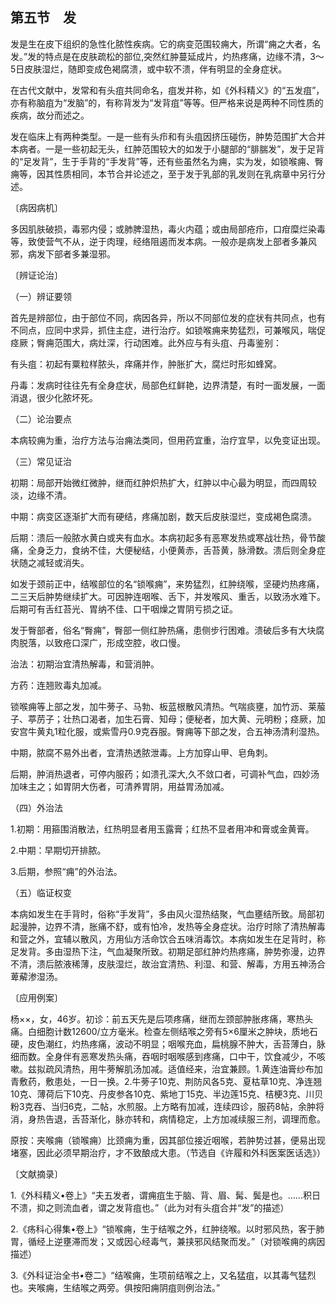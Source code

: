 ## 第五节　发

发是生在皮下组织的急性化脓性疾病。它的病变范围较痈大，所谓“痈之大者，名发。”发的特点是在皮肤疏松的部位,突然红肿蔓延成片，灼热疼痛，边缘不清，3〜5日皮肤湿烂，随即变成色褐腐溃，或中软不溃，伴有明显的全身症状。

在古代文献中，发常和有头疽共同命名，疽发并称，如《外科精义》的“五发疽”，亦有称脑疽为“发脑”的，有称背发为“发背疽”等等。但严格来说是两种不同性质的疾病，故分而述之。

发在临床上有两种类型。一是一些有头疖和有头疽因挤压碰伤，肿势范围扩大合并本病者。一是一些初起无头，红肿范围较大的如发于小腿部的“腓腨发”，发于足背的“足发背”，生于手背的“手发背”等，还有些虽然名为痈，实为发，如锁喉痈、臀痈等，因其性质相同，本节合并论述之，至于发于乳部的乳发则在乳病章中另行分述。

〔病因病机〕

多因肌肤破损，毒邪内侵；或肺脾湿热，毒火内蕴；或由局部疮疖，口疳糜烂染毒等，致使营气不从，逆于肉理，经络阻遏而发本病。一般亦是病发上部者多兼风邪，病发下部者多兼湿邪。

〔辨证论治〕

（一）辨证要领

首先是辨部位，由于部位不同，病因各异，所以不同部位发的症状有共同点，也有不同点，应同中求异，抓住主症，进行治疗。如锁喉痈来势猛烈，可兼喉风，喘促痉厥；臀痈范围大，病灶深，行动困难。此外应与有头疽、丹毒鉴别：

有头疽：初起有粟粒样脓头，痒痛并作，肿胀扩大，腐烂时形如蜂窝。

丹毒：发病时往往先有全身症状，局部色红鲜艳，边界清楚，有时一面发展，一面消退，很少化脓坏死。

（二）论治要点

本病较痈为重，治疗方法与治痈法类同，但用药宜重，治疗宜早，以免变证出现。

（三）常见证治

初期：局部开始微红微肿，继而红肿炽热扩大，红肿以中心最为明显，而四周较淡，边缘不清。

中期：病变区逐渐扩大而有硬结，疼痛加剧，数天后皮肤湿烂，变成褐色腐溃。

后期：溃后一般脓水黄白或夹有血水。本病初起多有恶寒发热或寒战壮热，骨节酸痛，全身乏力，食纳不佳，大便秘结，小便黄赤，舌苔黄，脉滑数。溃后则全身症状随之减轻或消失。

如发于颈前正中，结喉部位的名“锁喉痈”，来势猛烈，红肿绕喉，坚硬灼热疼痛，二三天后肿势继续扩大。可因肿连咽喉、舌下，并发喉风、重舌，以致汤水难下。后期可有舌红苔光、胃纳不佳、口干咽燥之胃阴亏损之证。

发于臀部者，俗名“臀痈”，臀部一侧红肿热痛，患侧步行困难。溃破后多有大块腐肉脱落，以致疮口深广，形成空腔，收口慢。

治法：初期治宜清热解毒，和营消肿。

方药：连翘败毒丸加减。

锁喉痈等上部之发，加牛蒡子、马勃、板蓝根散风清热。气喘痰壅，加竹沥、莱菔子、葶苈子；壮热口渴者，加生石膏、知母；便秘者，加大黄、元明粉；痉厥，加安宫牛黄丸1粒化服，或紫雪丹0.9克吞服。臀痈等下部之发，合五神汤清利湿热。

中期，脓腐不易外出者，宜清热透脓泄毒。上方加穿山甲、皂角刺。

后期，肿消热退者，可停内服药；如溃孔深大,久不敛口者，可调补气血，四妙汤加味主之；如胃阴大伤者，可清养胃阴，用益胃汤加减。

（四）外治法

1.初期：用箍围消散法，红热明显者用玉露膏；红热不显者用冲和膏或金黄膏。

2.中期：早期切开排脓。

3.后期，参照“痈”的外治法。

（五）临证权变

本病如发生在手背时，俗称“手发背”，多由风火湿热结聚，气血壅结所致。局部初起漫肿，边界不清，胀痛不舒，或有怕冷，发热等全身症状。治疗时除了清热解毒和营之外，宜辅以散风，方用仙方活命饮合五味消毒饮。本病如发生在足背时，称足发背。多由湿热下注，气血凝聚所致。初期足部红肿灼热疼痛，肿势弥漫，边界不清，溃后脓液稀薄，皮肤湿烂，故治宜清热、利湿、和营、解毒，方用五神汤合萆薢渗湿汤。

〔应用例案〕

杨××，女，46岁。初诊：前五天先是后项疼痛，继而左颈部肿胀疼痛，寒热头痛。白细胞计数12600/立方毫米。检查左侧结喉之旁有5×6厘米之肿块，质地石硬，皮色潮红，灼热疼痛，波动不明显；咽喉充血，扁桃腺不肿大，舌苔薄白，脉细而数。全身伴有恶寒发热头痛，吞咽时咽喉感到疼痛，口中干，饮食减少，不咳嗽。兹拟疏风清热，用牛蒡解肌汤加减。适值经来，治宜兼顾。1.黄连油膏纱布加青敷药，敷患处，一日一换。2.牛蒡子10克、荆防风各5克、夏枯草10克、净连翘10克、薄荷后下10克、丹皮参各10克、紫地丁15克、半边莲15克、桔梗3克、川贝粉3克吞、当归6克，二帖，水煎服。上方略有加减，连续四诊，服药8帖，余肿将消，身热告退，舌苔渐化，脉亦转和，病情稳定，上方加减续服三剂，调理而愈。

原按：夹喉痈（锁喉痈）比颈痈为重，因其部位接近咽喉，若肿势过甚，便易出现堵塞，因此必须早期治疗，才不致酿成大患。（节选自《许履和外科医案医话选》）

〔文献摘录〕

1.《外科精义•卷上》“夫五发者，谓痈疽生于脑、背、眉、髯、鬓是也。……积日不溃，抑之则流血者，谓之发背疽也。”（此为对有头疽合并“发”的描述）

2.《疡科心得集•卷上》“锁喉痈，生于结喉之外，红肿绕喉。以时邪风热，客于肺胃，循经上逆壅滞而发；又或因心经毒气，兼挟邪风结聚而发。”（对锁喉痈的病因描述）

3.《外科证治全书•卷二》“结喉痈，生项前结喉之上，又名猛疽，以其毒气猛烈也。夹喉痈，生结喉之两旁。俱按阳痈阴疽则例治法。”
